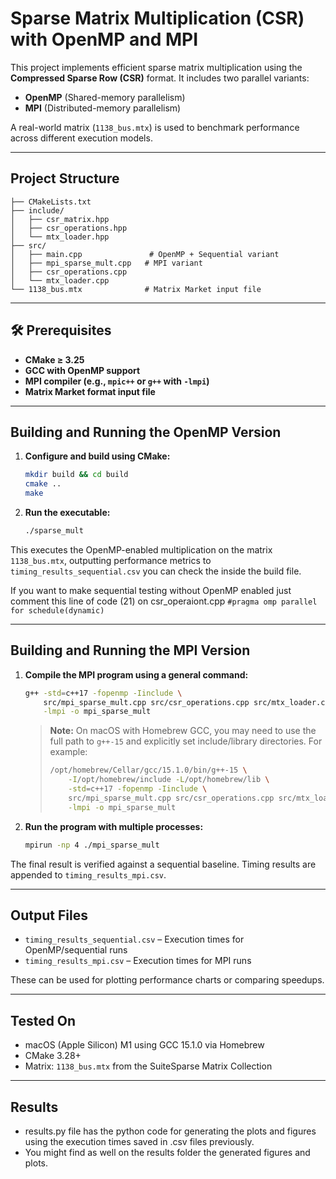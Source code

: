 # Sparse Matrix Multiplication (CSR) with OpenMP and MPI

This project implements efficient sparse matrix multiplication using the **Compressed Sparse Row (CSR)** format. It includes two parallel variants:

- **OpenMP** (Shared-memory parallelism)
- **MPI** (Distributed-memory parallelism)

A real-world matrix (`1138_bus.mtx`) is used to benchmark performance across different execution models.

---

## Project Structure

```
├── CMakeLists.txt
├── include/
│   ├── csr_matrix.hpp
│   ├── csr_operations.hpp
│   └── mtx_loader.hpp
├── src/
│   ├── main.cpp               # OpenMP + Sequential variant
│   ├── mpi_sparse_mult.cpp   # MPI variant
│   ├── csr_operations.cpp
│   └── mtx_loader.cpp
└── 1138_bus.mtx              # Matrix Market input file
```

---

## 🛠️ Prerequisites

- **CMake ≥ 3.25**
- **GCC with OpenMP support**
- **MPI compiler (e.g., `mpic++` or `g++` with `-lmpi`)**
- **Matrix Market format input file**

---

## Building and Running the OpenMP Version

1. **Configure and build using CMake:**

   ```bash
   mkdir build && cd build
   cmake ..
   make
   ```

2. **Run the executable:**

   ```bash
   ./sparse_mult
   ```

This executes the OpenMP-enabled multiplication on the matrix `1138_bus.mtx`, outputting performance metrics to `timing_results_sequential.csv` you can check the inside the build file.

If you want to make sequential testing without OpenMP enabled just comment this line of code (21) on csr_operaiont.cpp `#pragma omp parallel for schedule(dynamic)`

---

## Building and Running the MPI Version

1. **Compile the MPI program using a general command:**

   ```bash
   g++ -std=c++17 -fopenmp -Iinclude \
       src/mpi_sparse_mult.cpp src/csr_operations.cpp src/mtx_loader.cpp \
       -lmpi -o mpi_sparse_mult
   ```

   > **Note:** On macOS with Homebrew GCC, you may need to use the full path to `g++-15` and explicitly set include/library directories. For example:
   > ```bash
   > /opt/homebrew/Cellar/gcc/15.1.0/bin/g++-15 \
   >     -I/opt/homebrew/include -L/opt/homebrew/lib \
   >     -std=c++17 -fopenmp -Iinclude \
   >     src/mpi_sparse_mult.cpp src/csr_operations.cpp src/mtx_loader.cpp \
   >     -lmpi -o mpi_sparse_mult
   > ```

2. **Run the program with multiple processes:**

   ```bash
   mpirun -np 4 ./mpi_sparse_mult
   ```

The final result is verified against a sequential baseline. Timing results are appended to `timing_results_mpi.csv`.

---

## Output Files

- `timing_results_sequential.csv` – Execution times for OpenMP/sequential runs
- `timing_results_mpi.csv` – Execution times for MPI runs

These can be used for plotting performance charts or comparing speedups.

---

## Tested On

- macOS (Apple Silicon) M1 using GCC 15.1.0 via Homebrew
- CMake 3.28+
- Matrix: `1138_bus.mtx` from the SuiteSparse Matrix Collection

---

## Results

- results.py file has the python code for generating the plots and figures using the execution times saved in .csv files previously.
- You might find as well on the results folder the generated figures and plots.
